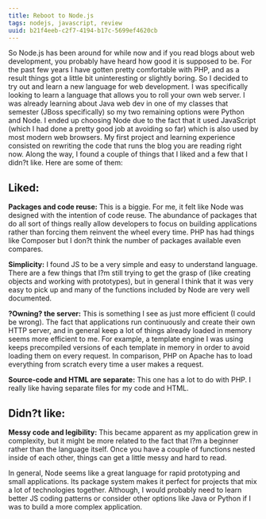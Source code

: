 ```yaml
---
title: Reboot to Node.js
tags: nodejs, javascript, review
uuid: b21f4eeb-c2f7-4194-b17c-5699ef4620cb
---
```


So Node.js has been around for while now and if you read blogs about web development, you probably have heard how good it is supposed to be. For the past few years I have gotten pretty comfortable with PHP, and as a result things got a little bit uninteresting or slightly boring. So I decided to try out and learn a new language for web development. I was specifically looking to learn a language that allows you to roll your own web server. I was already learning about Java web dev in one of my classes that semester (JBoss specifically) so my two remaining options were Python and Node.
I ended up choosing Node due to the fact that it used JavaScript (which I had done a pretty good job at avoiding so far) which is also used by most modern web browsers. My first project and learning experience consisted on rewriting the code that runs the blog you are reading right now. Along the way, I found a couple of things that I liked and a few that I didn?t like. Here are some of them:

## Liked:

__Packages and code reuse:__ This is a biggie. For me, it felt like Node was designed with the intention of code reuse. The abundance of packages that do all sort of things really allow developers to focus on building applications rather than forcing them reinvent the wheel every time. PHP has had things like Composer but I don?t think the number of packages available even compares.

__Simplicity:__ I found JS to be a very simple and easy to understand language. There are a few things that I?m still trying to get the grasp of (like creating objects and working with prototypes), but in general I think that it was very easy to pick up and many of the functions included by Node are very well documented.

__?Owning? the server:__ This is something I see as just more efficient (I could be wrong). The fact that applications run continuously and create their own HTTP server, and in general keep a lot of things already loaded in memory seems more efficient to me. For example, a template engine I was using keeps precompiled versions of each template in memory in order to avoid loading them on every request. In comparison, PHP on Apache has to load everything from scratch every time a user makes a request.

__Source-code and HTML are separate:__ This one has a lot to do with PHP. I really like having separate files for my code and HTML.

## Didn?t like:

__Messy code and legibility:__ This became apparent as my application grew in complexity, but it might be more related to the fact that I?m a beginner rather than the language itself. Once you have a couple of functions nested inside of each other, things can get a little messy and hard to read.

In general, Node seems like a great language for rapid prototyping and small applications. Its package system makes it perfect for projects that mix a lot of technologies together. Although, I would probably need to learn better JS coding patterns or consider other options like Java or Python if I was to build a more complex application.
